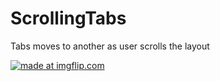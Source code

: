 # ScrollingTabs
Tabs moves to another as user scrolls the layout

<a href="https://imgflip.com/gif/3p2c5g"><img src="https://i.imgflip.com/3p2c5g.gif" title="made at imgflip.com"/></a>

<!-- <a href="https://imgflip.com/gif/3p2cb2"><img src="https://i.imgflip.com/3p2cb2.gif" title="made at imgflip.com"/></a> -->
